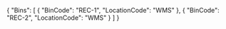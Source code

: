 {
  "Bins": [
    {
      "BinCode": "REC-1",
      "LocationCode": "WMS"
    },
    {
      "BinCode": "REC-2",
      "LocationCode": "WMS"
    }
  ]
}